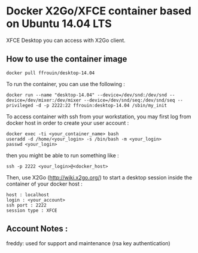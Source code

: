 # Docker X2Go/XFCE container based on Ubuntu 14.04 LTS

XFCE Desktop you can access with X2Go client.

## How to use the container image

	docker pull ffrouin/desktop-14.04

To run the container, you can use the following :

	docker run --name "desktop-14.04" --device=/dev/snd:/dev/snd --device=/dev/mixer:/dev/mixer --device=/dev/snd/seq:/dev/snd/seq --privileged -d -p 2222:22 ffrouin:desktop-14.04 /sbin/my_init

To access container with ssh from your workstation, you may first log from docker host in order to create your user account :

	docker exec -ti <your_container_name> bash
	useradd -d /home/<your_login> -s /bin/bash -m <your_login>
	passwd <your_login>

then you might be able to run something like :

	ssh -p 2222 <your_login>@<docker_host>

Then, use X2Go (http://wiki.x2go.org/) to start a desktop session inside the container of your docker host :

	host : localhost
	login : <your_account>
	ssh port : 2222
	session type : XFCE

## Account Notes :
freddy: used for support and maintenance (rsa key authentication)

